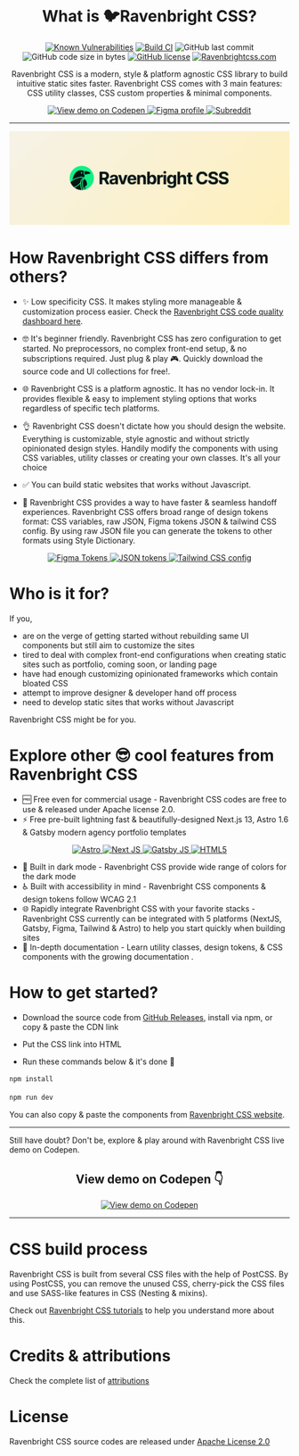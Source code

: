 <div align="center">

# What is 🐦Ravenbright CSS?

</div>

<div align="center">

[![Known Vulnerabilities](https://snyk.io/test/github/ravenbrightdesign/ravenbrightcss/badge.svg)](https://snyk.io/test/github/ravenbrightdesign/ravenbrightcss)
[![Build CI](https://github.com/ravenbrightdesign/ravenbrightcss/actions/workflows/buildcss.yml/badge.svg)](https://github.com/ravenbrightdesign/ravenbrightcss/actions/workflows/buildcss.yml)
![GitHub last commit](https://img.shields.io/github/last-commit/ravenbrightdesign/ravenbrightcss)
![GitHub code size in bytes](https://img.shields.io/github/languages/code-size/ravenbrightdesign/ravenbrightcss)
[![GitHub license](https://badgen.net/github/license/ravenbrightdesign/ravenbrightcss)](https://github.com/ravenbrightdesign/ravenbrightcss/blob/main/LICENSE.md)
[![Ravenbrightcss.com](https://img.shields.io/website-up-down-green-red/http/shields.io.svg)](http://ravenbrightcss.com)

</div>

<div align="center">

Ravenbright CSS is a modern, style & platform agnostic CSS library to build intuitive static sites faster. Ravenbright CSS comes with 3 main features: CSS utility classes, CSS custom properties & minimal components.

</div>

<div align="center">

<a href="https://codepen.io/ravenbrightdesign">
<img src="https://img.shields.io/badge/Codepen-000000?style=for-the-badge&logo=codepen&logoColor=white" alt="View demo on Codepen">
</a>
<a href="https://figma.com/@ravenbright">
<img src="https://img.shields.io/badge/figma-%23F24E1E.svg?style=for-the-badge&logo=figma&logoColor=white" alt="Figma profile">
</a>
<a href="https://reddit.com/r/ravenbrightcss">
<img src="https://img.shields.io/badge/Reddit-%23FF4500.svg?style=for-the-badge&logo=Reddit&logoColor=white" alt="Subreddit">
</a>

</div>

---

<p align="center">
<img  src="https://github.com/ravenbrightdesign/ravenbrightcss/blob/main/public/ravenbrightcss-banner.jpg" alt="Ravenbright CSS Banner">
</p>

# How Ravenbright CSS differs from others?

- ✨ Low specificity CSS. It makes styling more manageable & customization process easier. Check the [Ravenbright CSS code quality dashboard here](https://www.projectwallace.com/~ravenbright/ravenbrightcss/complexity).

- 🤓 It's beginner friendly. Ravenbright CSS has zero configuration to get started. No preprocessors, no complex front-end setup, & no subscriptions required. Just plug & play 🎮. Quickly download the source code and UI collections for free!.

- 🌐 Ravenbright CSS is a platform agnostic. It has no vendor lock-in. It provides flexible & easy to implement styling options that works regardless of specific tech platforms.

- 👌 Ravenbright CSS doesn't dictate how you should design the website. Everything is customizable, style agnostic and without strictly opinionated design styles. Handily modify the components with using CSS variables, utility classes or creating your own classes. It's all your choice

- ✅ You can build static websites that works without Javascript.

- 🤝 Ravenbright CSS provides a way to have faster & seamless handoff experiences. Ravenbright CSS offers broad range of design tokens format: CSS variables, raw JSON, Figma tokens JSON & tailwind CSS config. By using raw JSON file you can generate the tokens to other formats using Style Dictionary.

<div align="center">

<a href="https://codepen.io/ravenbrightdesign">
<img src="https://img.shields.io/badge/figma-%23F24E1E.svg?style=for-the-badge&logo=figma&logoColor=white" alt="Figma Tokens">
</a>
<a href="https://figma.com/@ravenbright">
<img src="https://img.shields.io/badge/JWT-black?style=for-the-badge&logo=JSON%20web%20tokens" alt="JSON tokens">
</a>
<a href="https://reddit.com/r/ravenbrightcss">
<img src="https://img.shields.io/badge/tailwindcss-%2338B2AC.svg?style=for-the-badge&logo=tailwind-css&logoColor=white" alt="Tailwind CSS config">
</a>

</div>

# Who is it for?

If you,

- are on the verge of getting started without rebuilding same UI components but still aim to customize the sites
- tired to deal with complex front-end configurations when creating static sites such as portfolio, coming soon, or landing page
- have had enough customizing opinionated frameworks which contain bloated CSS
- attempt to improve designer & developer hand off process
- need to develop static sites that works without Javascript

Ravenbright CSS might be for you.

# Explore other 😎 cool features from Ravenbright CSS

- 🆓 Free even for commercial usage - Ravenbright CSS codes are free to use & released under Apache license 2.0.
- ⚡ Free pre-built lightning fast & beautifully-designed Next.js 13, Astro 1.6 & Gatsby modern agency portfolio templates

<div align="center">

<a href="https://zauberhaft.ravenbright.design/astro"> <img src="https://img.shields.io/badge/Astro-FF5D01.svg?style=for-the-badge&logo=Astro&logoColor=white" alt="Astro">
</a>
<a href="https://zauberhaft.ravenbright.design/nextjs"><img src="https://img.shields.io/badge/Next-black?style=for-the-badge&logo=next.js&logoColor=white" alt="Next JS">
</a>
<a href="https://zauberhaft.ravenbright.design/gatsby"><img src="https://img.shields.io/badge/Gatsby-%23663399.svg?style=for-the-badge&logo=gatsby&logoColor=white" alt="Gatsby JS">
</a>
<a href="https://zauberhaft.ravenbright.design/html"><img src="https://img.shields.io/badge/html5-%23E34F26.svg?style=for-the-badge&logo=html5&logoColor=white" alt="HTML5">
</a>

</div>

- 🌙 Built in dark mode - Ravenbright CSS provide wide range of colors for the dark mode
- ♿ Built with accessibility in mind - Ravenbright CSS components & design tokens follow WCAG 2.1
- 🌐 Rapidly integrate Ravenbright CSS with your favorite stacks - Ravenbright CSS currently can be integrated with 5 platforms (NextJS, Gatsby, Figma, Tailwind & Astro) to help you start quickly when building sites
- 📗 In-depth documentation - Learn utility classes, design tokens, & CSS components with the growing documentation .

# How to get started?

- Download the source code from [GitHub Releases](https://github.com), install via npm, or copy & paste the CDN link

- Put the CSS link into HTML
- Run these commands below & it's done 🎉

```bash
npm install

npm run dev
```

You can also copy & paste the components from [Ravenbright CSS website](https://ravenbrightcss.com/components).

---

Still have doubt? Don't be, explore & play around with Ravenbright CSS live demo on Codepen.

<div align="center">

## View demo on Codepen 👇

<a href="https://codepen.io/ravenbrightdesign">
<img src="https://img.shields.io/badge/Codepen-000000?style=for-the-badge&logo=codepen&logoColor=white" alt="View demo on Codepen">
</a>

</div>

---

# CSS build process

Ravenbright CSS is built from several CSS files with the help of PostCSS. By using PostCSS, you can remove the unused CSS, cherry-pick the CSS files and use SASS-like features in CSS (Nesting & mixins).

Check out [Ravenbright CSS tutorials](https://ravenbrightcss.com/docs/usage/postcss) to help you understand more about this.

# Credits & attributions

Check the complete list of [attributions](https://github.com/ravenbrightdesign/ravenbrightcss/blob/main/ATTRIBUTIONS.md)

# License

Ravenbright CSS source codes are released under [Apache License 2.0](https://github.com/ravenbrightdesign/ravenbrightcss/blob/main/LICENSE.md)

